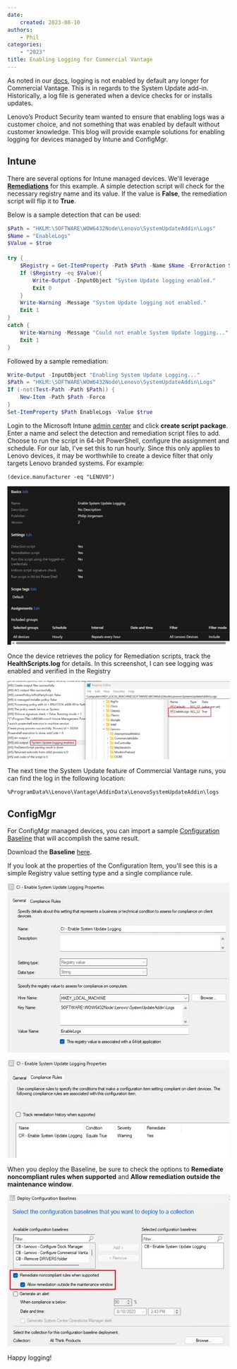 ```yaml
---
date: 
    created: 2023-08-10
authors: 
    - Phil
categories: 
    - "2023"
title: Enabling Logging for Commercial Vantage
---
```


As noted in our [docs](https://docs.lenovocdrt.com/#/cv/commercial_vantage), logging is not enabled by default any longer for Commercial Vantage. This is in regards to the System Update add-in. Historically, a log file is generated when a device checks for or installs updates.

Lenovo’s Product Security team wanted to ensure that enabling logs was a customer choice, and not something that was enabled by default without customer knowledge. This blog will provide example solutions for enabling logging for devices managed by Intune and ConfigMgr.
<!-- more -->
## Intune

There are several options for Intune managed devices. We'll leverage [**Remediations**](https://learn.microsoft.com/mem/intune/fundamentals/remediations) for this example. A simple detection script will check for the necessary registry name and its value. If the value is **False**, the remediation script will flip it to **True**.

Below is a sample detection that can be used:

```powershell
$Path = "HKLM:\SOFTWARE\WOW6432Node\Lenovo\SystemUpdateAddin\Logs"
$Name = "EnableLogs"
$Value = $true

try {
    $Registry = Get-ItemProperty -Path $Path -Name $Name -ErrorAction Stop | Select-Object -ExpandProperty $Name
    If ($Registry -eq $Value){
        Write-Output -InputObject "System Update logging enabled."
        Exit 0
    } 
    Write-Warning -Message "System Update logging not enabled."
    Exit 1
} 
catch {
    Write-Warning -Message "Could not enable System Update logging..."
    Exit 1
}
```

Followed by a sample remediation:

```powershell
Write-Output -InputObject "Enabling System Update Logging..."
$Path = "HKLM:\SOFTWARE\WOW6432Node\Lenovo\SystemUpdateAddin\Logs"
If (-not(Test-Path -Path $Path)) {
    New-Item -Path $Path -Force
}
Set-ItemProperty $Path EnableLogs -Value $true
```

Login to the Microsoft Intune [admin center](https://intune.microsoft.com/#view/Microsoft_Intune_DeviceSettings/DevicesMenu/~/remediations) and click **create script package**. Enter a name and select the detection and remediation script files to add. Choose to run the script in 64-bit PowerShell, configure the assignment and schedule. For our lab, I've set this to run hourly. Since this only applies to Lenovo devices, it may be worthwhile to create a device filter that only targets Lenovo branded systems. For example:

```dos
(device.manufacturer -eq "LENOVO")
```

![RemediationPackage](img/2023/cv_su_logging/image1.jpg)

Once the device retrieves the policy for Remediation scripts, track the **HealthScripts.log** for details. In this screenshot, I can see logging was enabled and verified in the Registry

![Remediation](img/2023/cv_su_logging/image2.jpg)

The next time the System Update feature of Commercial Vantage runs, you can find the log in the following location:

```dos
%ProgramData%\Lenovo\Vantage\AddinData\LenovoSystemUpdateAddin\logs
```

## ConfigMgr

For ConfigMgr managed devices, you can import a sample [Configuration Baseline](https://learn.microsoft.com/mem/configmgr/develop/compliance/about-configuration-baselines-and-configuration-items) that will accomplish the same result.

Download the **Baseline** [here](https://download.lenovo.com/cdrt/blog/CB_EnableSystemUpdateLogging.zip).

If you look at the properties of the Configuration Item, you'll see this is a simple Registry value setting type and a single compliance rule.

![CI](img/2023/cv_su_logging/image3.jpg)

![CI](img/2023/cv_su_logging/image4.jpg)

When you deploy the Baseline, be sure to check the options to **Remediate noncompliant rules when supported** and **Allow remediation outside the maintenance window**.

![CI](img/2023/cv_su_logging/image5.jpg)

Happy logging!
